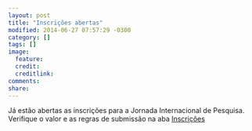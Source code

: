 ```yaml
---
layout: post
title: "Inscrições abertas"
modified: 2014-06-27 07:57:29 -0300
category: []
tags: []
image:
  feature: 
  credit: 
  creditlink: 
comments: 
share: 
---
```


Já estão abertas as inscrições para a Jornada Internacional de Pesquisa. Verifique o valor e as regras de submissão na aba  [Inscrições](http://eventosfilosofiaufsm.github.io/coloquioepistemologia/inscricoes/)